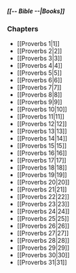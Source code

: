 ##### *[[-- Bible --|Books]]*

### Chapters
- [[Proverbs 1|1]]
- [[Proverbs 2|2]]
- [[Proverbs 3|3]]
- [[Proverbs 4|4]]
- [[Proverbs 5|5]]
- [[Proverbs 6|6]]
- [[Proverbs 7|7]]
- [[Proverbs 8|8]]
- [[Proverbs 9|9]]
- [[Proverbs 10|10]]
- [[Proverbs 11|11]]
- [[Proverbs 12|12]]
- [[Proverbs 13|13]]
- [[Proverbs 14|14]]
- [[Proverbs 15|15]]
- [[Proverbs 16|16]]
- [[Proverbs 17|17]]
- [[Proverbs 18|18]]
- [[Proverbs 19|19]]
- [[Proverbs 20|20]]
- [[Proverbs 21|21]]
- [[Proverbs 22|22]]
- [[Proverbs 23|23]]
- [[Proverbs 24|24]]
- [[Proverbs 25|25]]
- [[Proverbs 26|26]]
- [[Proverbs 27|27]]
- [[Proverbs 28|28]]
- [[Proverbs 29|29]]
- [[Proverbs 30|30]]
- [[Proverbs 31|31]]
